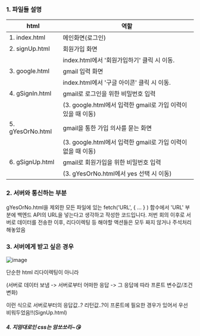 ### 1. 파일들 설명
|html|역할|
|--|--|
|1. index.html | 메인화면(로그인)|
|2. signUp.html | 회원가입 화면|
||index.html에서 '회원가입하기' 클릭 시 이동.|
|3. google.html | gmail 입력 화면||
||index.html에서 '구글 아이콘' 클릭 시 이동.||
|4. gSignIn.html | gmail로 로그인을 위한 비밀번호 입력|||
||(3. google.html에서 입력한 gmail로 가입 이력이 있을 때 이동)||||
|5. gYesOrNo.html | gmail을 통한 가입 의사를 묻는 화면|
||(3. google.html에서 입력한 gmail로 가입 이력이 없을 때 이동)|
|6. gSignUp.html | gmail로 회원가입을 위한 비밀번호 입력|
||(3. gYesOrNo.html에서 yes 선택 시 이동)|

### 2. 서버와 통신하는 부분
gYesOrNo.html을 제외한 모든 파일에 있는 fetch('URL', { ... } ) 함수에서 'URL' 부분에 백엔드 API의 URL을 넣는다고
생각하고 작성한 코드입니다. 
저번 회의 이후로 서버로 데이터를 전송한 이후, 리다이렉팅 등 해야할 액션들은 모두 짜지 않거나 주석처리 해놓았음

### 3. 서버에게 받고 싶은 경우
![image](https://user-images.githubusercontent.com/109388787/218273228-2d4b99fc-c8e1-4304-8f7b-08087cd0cb0b.png)

단순한 html 리다이렉팅이 아니라

(서버로 데이터 보냄 -> 서버로부터 어떠한 응답 -> 그 응답에 따라 프론트 변수값/조건 변화)

이런 식으로 서버로부터의 응답값..? 리턴값..?이 프론트에 필요한 경우가 있어서 우선 비워두었음!!(SignUp.html)


##### 4. 지맘대로인 css는 암쏘쏘리~😘

